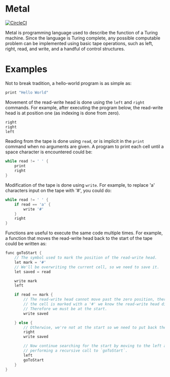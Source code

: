 # Metal

[![CircleCI](https://circleci.com/gh/BakerSmithA/Metal/tree/master.svg?style=shield&circle-token=:circle-token)](https://circleci.com/gh/BakerSmithA/Metal/tree/master)

Metal is programming language used to describe the function of a Turing machine. Since the language is Turing complete, any possible computable problem can be implemented using basic tape operations, such as left, right, read, and write, and a handful of control structures.  

# Examples

Not to break tradition, a hello-world program is as simple as:

```c
print "Hello World"
```
Movement of the read-write head is done using the `left` and `right` commands. For example, after executing the program below, the read-write head is at position one (as indexing is done from zero).

```c
right
right
left
```

Reading from the tape is done using `read`, or is implicit in the `print` command when no arguments are given. A program to print each cell until a space character is encountered could be:

```c
while read != ' ' {
	print
	right
}
```

Modification of the tape is done using `write`. For example, to replace 'a' characters input on the tape with '#', you could do:

```c
while read != ' ' {
	if read == 'a' {
		write '#'
	}
	right
}
```

Functions are useful to execute the same code multiple times. For example, a function that moves the read-write head back to the start of the tape could be written as:

```c
func goToStart {
	// The symbol used to mark the position of the read-write head.
	let mark = '#'
	// We'll be overwriting the current cell, so we need to save it.
	let saved = read

	write mark
	left

	if read == mark {
		// The read-write head cannot move past the zero position, therefore if 
		// the cell is marked with a '#' we know the read-write head did not move.
		// Therefore we must be at the start.
		write saved

	} else {
		// Otherwise, we're not at the start so we need to put back the saved character.
		right
		write saved

		// Now continue searching for the start by moving to the left and
		// performing a recursive call to `goToStart`.
		left
		goToStart
	}
}
```
